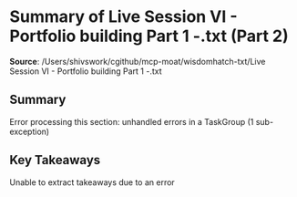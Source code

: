 # Summary of Live Session VI - Portfolio building Part 1 -.txt (Part 2)

**Source**: /Users/shivswork/cgithub/mcp-moat/wisdomhatch-txt/Live Session VI - Portfolio building Part 1 -.txt

## Summary
Error processing this section: unhandled errors in a TaskGroup (1 sub-exception)

## Key Takeaways
Unable to extract takeaways due to an error
